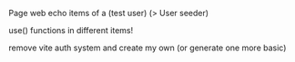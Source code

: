 Page web echo items of a (test user) (> User seeder)

use() functions in different items!

remove vite auth system and create my own (or generate one more basic)
